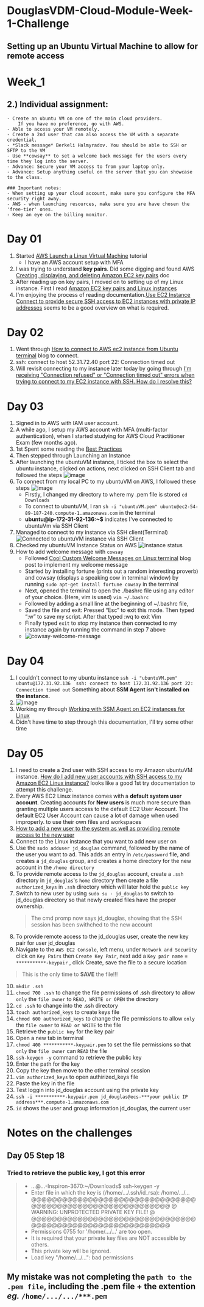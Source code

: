 # DouglasVDM-Cloud-Module-Week-1-Challenge

## Setting up an Ubuntu Virtual Machine to allow for remote access

# Week_1

## 2.) Individual assignment:
    - Create an ubuntu VM on one of the main cloud providers. 
        If you have no preference, go with AWS.
    - Able to access your VM remotely.
    - Create a 2nd user that can also access the VM with a separate credential.
    - *Slack message* Berkeli Halmyradov. You should be able to SSH or SFTP to the VM
    - Use **cowsay** to set a welcome back message for the users every time they log into the server.
    - Advance: Secure your VM access to from your laptop only.
    - Advance: Setup anything useful on the server that you can showcase to the class.
    
    ### Important notes:
    - When setting up your cloud account, make sure you configure the MFA security right away.
    - AWS - when launching resources, make sure you are have chosen the 'free-tier' ones.
    - Keep an eye on the billing monitor.


# Day 01

1. Started [AWS Launch a Linux Virtual Machine](https://aws.amazon.com/getting-started/launch-a-virtual-machine-B-0/) tutorial
   - I have an AWS account setup with MFA
2. I was trying to understand **key pairs**. Did some digging and found AWS [Creating, displaying, and deleting Amazon EC2 key pairs](https://docs.aws.amazon.com/cli/latest/userguide/cli-services-ec2-keypairs.html#creating-a-key-pair) doc
3. After reading up on key pairs, I moved on to setting up of my Linux instance. First I read [Amazon EC2 key pairs and Linux instances](https://docs.aws.amazon.com/AWSEC2/latest/UserGuide/ec2-key-pairs.html)
4. I'm enjoying the process of reading documentation.[Use EC2 Instance Connect to provide secure SSH access to EC2 instances with private IP addresses](https://aws.amazon.com/blogs/security/use-ec2-instance-connect-to-provide-secure-ssh-access-to-ec2-instances-with-private-ip-addresses/) seems to be a good overview on what is required.

# Day 02
1. Went through [How to connect to AWS ec2 instance from Ubuntu terminal](https://www.how2shout.com/linux/how-to-connect-to-aws-ec2-instance-from-ubuntu/) blog to connect.
2. ssh: connect to host 52.31.72.40 port 22: Connection timed out
3. Will revisit connecting to my instance later today by going through [I'm receiving "Connection refused" or "Connection timed out" errors when trying to connect to my EC2 instance with SSH. How do I resolve this?
](https://aws.amazon.com/premiumsupport/knowledge-center/ec2-linux-resolve-ssh-connection-errors/)

# Day 03
1. Signed in to AWS with IAM user account.
2. A while ago, I setup my AWS account with MFA (multi-factor authentication), when I started studying for AWS Cloud Practitioner Exam (few months ago).
3. 1st Spent some reading the [Best Practices](https://docs.aws.amazon.com/accounts/latest/reference/best-practices.html)
4. Then stepped through Launching an Instance
5. After launching the ubuntuVM instance, I ticked the box to select the ubuntu instance, clicked on actions, next clicked on SSH Client tab and followed the steps ![image](https://user-images.githubusercontent.com/74470226/194226268-2fe63830-101f-4d33-90fe-d130fc03e903.png)
7. To connect from my local PC to my ubuntuVM on AWS, I followed these steps ![image](https://user-images.githubusercontent.com/74470226/194220883-c81a4916-0031-40e3-938b-6e4469ea7c22.png)
    * Firstly, I changed my directory to where my .pem file is stored ```cd Downloads```
    * To connect to ubuntuVM, I ran ```sh -i "ubuntuVM.pem" ubuntu@ec2-54-89-187-240.compute-1.amazonaws.com``` in the terminal
    * **ubuntu@ip-172-31-92-136:~$** indicates I've connected to ubuntuVm via SSH Client
9. Managed to connect to my instance via SSH client(Terminal) ![Connected to ubuntuVM instance via SSH Client](https://user-images.githubusercontent.com/74470226/194221550-a9a92088-71ae-434e-a203-a8ab83fd105b.png)
10. Checked my ubuntuVM Instance Status on AWS ![instance status](https://user-images.githubusercontent.com/74470226/194222474-9a67d28b-5b1e-4670-aa3f-2891255d6f0f.png)
11. How to add welcome message with ```cowsay```
    * Followed [Cool Custom Welcome Messages on Linux terminal](https://www.geeksforgeeks.org/cool-custom-welcome-messages-linux-terminal/) blog post to implement my welcome message
    * Started by installing fortune (prints out a random interesting proverb) and cowsay (displays a speaking cow in terminal window) by running ```sudo apt-get install fortune cowsay``` in the terminal
    * Next, opened the terminal to open the ./bashrc file using any editor of your choice. (Here, vim is used) ``` vim ~/.bashrc ```
    * Followed by adding a small line at the beginning of ~/.bashrc file, 
    * Saved the file and exit: Pressed “Esc” to exit this mode. Then typed “:w” to save my script. After that typed :wq to exit Vim
    * Finally typed ```exit``` to stop my instance then connected to my instance again by running the command in step 7 above
    * ![cowsay-welcome-message](https://user-images.githubusercontent.com/74470226/194425991-90f4c572-0865-4b6d-b36d-d53dd7675fbf.png)

# Day 04
1. I couldn't connect to my ubuntu instance ``` ssh -i "ubuntuVM.pem" ubuntu@172.31.92.136 
ssh: connect to host 172.31.92.136 port 22: Connection timed out ```
Something about **SSM Agent isn't installed on the instance.**
2. ![image](https://user-images.githubusercontent.com/74470226/194650896-6f575830-2249-42d6-acf4-348dae1525ed.png)
3. Working my through [Working with SSM Agent on EC2 instances for Linux](https://docs.aws.amazon.com/systems-manager/latest/userguide/sysman-install-ssm-agent.html)
4. Didn't have time to step through this documentation, I'll try some other time

# Day 05
1. I need to create a 2nd user with SSH access to my Amazon ubuntuVM instance. [How do I add new user accounts with SSH access to my Amazon EC2 Linux instance?](https://aws.amazon.com/premiumsupport/knowledge-center/new-user-accounts-linux-instance/) looks like a good 1st try documentation to attempt this challenge.
2. Every AWS EC2 Linux instance comes with a **default system user account**. Creating accounts for **New users** is much more secure than granting multiple users access to the default EC2 User Account. The default EC2 User Account can cause a lot of damage when used improperly.   to use their own files and workspaces
3. [How to add a new user to the system as well as providing remote access to the new user](https://youtu.be/khPGZYh73fo)
4. Connect to the Linux instance that you want to add new user on
5. Use the ```sudo adduser jd_douglas``` command, followed by the name of the user you want to ad. This adds an entry in ```/etc/password``` file, and creates a ```jd_douglas``` group, and creates a home directory for the new account in the ```/home directory```
6. To provide remote access to the ```jd_douglas``` account, create a ```.ssh``` directory in ```jd_douglas```'s ```home``` directory then create a file ```authorized_keys``` in ```.ssh``` directory which will later hold the ```public key```
7. Switch to new user by using ```sudo su - jd_douglas``` to switch to jd_douglas directory so that newly created files have the proper ownership. 
    > The cmd promp now says jd_douglas, showing that the SSH session has been swithched to the new account
8. To provide remote access to the jd_douglas user, create the new key pair for user jd_douglas
9. Navigate to the ```AWS EC2 Console```, left menu, under ```Network and Security``` click on ```Key Pairs``` then ```Create Key Pair```, next add a ```Key pair name``` = ```***********-keypair``` , click Create, save the file to a secure location
> This is the only time to **SAVE** the file!!!
10. ```mkdir .ssh```
11. ```chmod 700 .ssh``` to change the file permissions of .ssh directory to allow ```only``` the ```file owner``` to ```READ, WRITE or OPEN``` the directory
12. ```cd .ssh``` to change into the .ssh directory
13. ```touch authorized_keys``` to create keys file
14. ```chmod 600 authorized_keys``` to change the file permissions to allow ```only``` the ```file owner``` to ```READ or WRITE``` to the file
15. Retrieve the ```public key``` for the key pair
16. Open a new tab in terminal
17. ```chmod 400 ***********-keypair.pem``` to set the file permissions so that ```only``` the ```file owner``` can ```READ``` the file
18. ```ssh-keygen -y``` command to retrieve the public key
19. Enter the path for the key
20. Copy the key then move to the other terminal session
21. ```vim authorized_keys``` to open authirized_keys file
22. Paste the key in the file
23. Test loggin into jd_douglas account using the private key
24. ```ssh -i ***********-keypair.pem jd_douglas@ecs-***your public IP address***.compute-1.amazonaws.com```
25. ```id``` shows the user and group information jd_douglas, the current user

# Notes on the challenges

## Day 05 Step 18

### Tried to retrieve the public key, I got this error 

> - ...@...-Inspiron-3670:~/Downloads$ ssh-keygen -y
> - Enter file in which the key is (/home/.../.ssh/id_rsa): /home/.../...
> @@@@@@@@@@@@@@@@@@@@@@@@@@@@@@@@@@@@@@@@@@@@@@@@@@@@@@@@@@@
> @         WARNING: UNPROTECTED PRIVATE KEY FILE!          @
> @@@@@@@@@@@@@@@@@@@@@@@@@@@@@@@@@@@@@@@@@@@@@@@@@@@@@@@@@@@
> - Permissions 0755 for '/home/.../...' are too open.
> - It is required that your private key files are NOT accessible by others.
> - This private key will be ignored.
> - Load key "/home/.../...": bad permissions

## My mistake was not completing the ```path to the .pem file```, including the .pem file + the extention *eg.* ```/home/.../.../***.pem```
